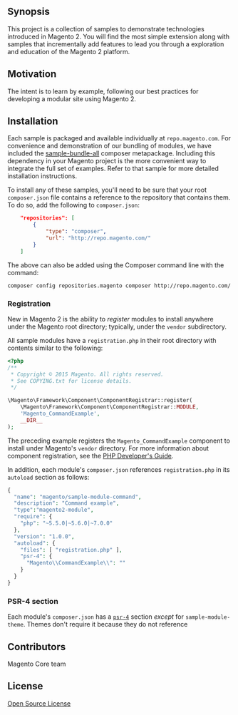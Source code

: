 ## Synopsis

This project is a collection of samples to demonstrate technologies introduced in Magento 2. You will find the most simple extension along with samples that incrementally add features to lead you through a exploration and education of the Magento 2 platform.

## Motivation

The intent is to learn by example, following our best practices for developing a modular site using Magento 2.

## Installation

Each sample is packaged and available individually at `repo.magento.com`.  For convenience and demonstration of our bundling of modules, we have included the [sample-bundle-all](sample-bundle-all) composer metapackage.  Including this dependency in your Magento project is the more convenient way to integrate the full set of examples. Refer to that sample for more detailed installation instructions.

To install any of these samples, you'll need to be sure that your root `composer.json` file contains a reference to the repository that contains them.  To do so, add the following to `composer.json`:

```json
    "repositories": [
        {
            "type": "composer",
            "url": "http://repo.magento.com/"
        }
    ]
```

The above can also be added using the Composer command line with the command: 

    composer config repositories.magento composer http://repo.magento.com/

### Registration
New in Magento 2 is the ability to *register* modules to install anywhere under the Magento root directory; typically, under the `vendor` subdirectory.

All sample modules have a `registration.php` in their root directory with contents similar to the following:

```php
<?php
/**
 * Copyright © 2015 Magento. All rights reserved.
 * See COPYING.txt for license details.
 */

\Magento\Framework\Component\ComponentRegistrar::register(
    \Magento\Framework\Component\ComponentRegistrar::MODULE,
    'Magento_CommandExample',
    __DIR__
);
```

The preceding example registers the `Magento_CommandExample` component to install under Magento's `vendor` directory. For more information about component registration, see the [PHP Developer's Guide](http://devdocs.magento.com/guides/v2.0/extension-dev-guide/component-registration.html).

In addition, each module's `composer.json` references `registration.php` in its `autoload` section as follows:

```php
{
  "name": "magento/sample-module-command",
  "description": "Command example",
  "type":"magento2-module",
  "require": {
    "php": "~5.5.0|~5.6.0|~7.0.0"
  },
  "version": "1.0.0",
  "autoload": {
    "files": [ "registration.php" ],
    "psr-4": {
      "Magento\\CommandExample\\": ""
    }
  }
}
```

### PSR-4 section
Each module's `composer.json` has a [`psr-4`](https://getcomposer.org/doc/04-schema.md#psr-4) section *except* for `sample-module-theme`. Themes don't require it because they do not reference

## Contributors

Magento Core team

## License

[Open Source License](LICENSE.txt)



